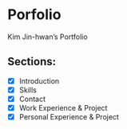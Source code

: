 # Porfolio

Kim Jin-hwan’s Portfolio

## Sections:

- [x]  Introduction
- [x] Skills
- [x] Contact
- [x] Work Experience & Project
- [x] Personal Experience & Project
